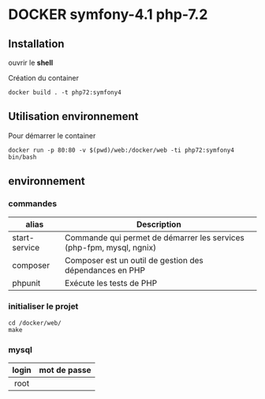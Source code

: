 # DOCKER symfony-4.1 php-7.2


## Installation

ouvrir le **shell** 



Création du container

```
docker build . -t php72:symfony4
```

## Utilisation environnement

Pour démarrer le container

```
docker run -p 80:80 -v $(pwd)/web:/docker/web -ti php72:symfony4 bin/bash
```


## environnement

### commandes

| alias | Description |
| --- | --- |
| start-service | Commande qui permet de démarrer les services (php-fpm, mysql, ngnix) |
| composer | Composer est un outil de gestion des dépendances en PHP  |
| phpunit | Exécute les tests de PHP |


### initialiser le projet

```
cd /docker/web/
make
```

### mysql

| login | mot de passe |
| :---: | :---: |
| root |   |
